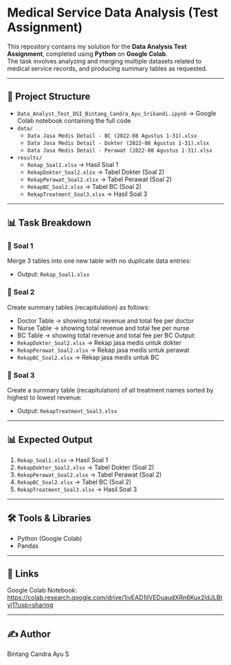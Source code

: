 # Medical Service Data Analysis (Test Assignment)

This repository contains my solution for the **Data Analysis Test Assignment**, completed using **Python** on **Google Colab**.  
The task involves analyzing and merging multiple datasets related to medical service records, and producing summary tables as requested.

---

## 📂 Project Structure
- `Data_Analyst_Test_DSI_Bintang_Candra_Ayu_Srikandi.ipynb` → Google Colab notebook containing the full code
- `data/`
  - `Data Jasa Medis Detail - BC (2022-08 Agustus 1-31).xlsx`
  - `Data Jasa Medis Detail - Dokter (2022-08 Agustus 1-31).xlsx`
  - `Data Jasa Medis Detail - Perawat (2022-08 Agustus 1-31).xlsx`
- `results/`
  - `Rekap_Soal1.xlsx` → Hasil Soal 1  
  - `RekapDokter_Soal2.xlsx` → Tabel Dokter (Soal 2)  
  - `RekapPerawat_Soal2.xlsx` → Tabel Perawat (Soal 2)  
  - `RekapBC_Soal2.xlsx` → Tabel BC (Soal 2)  
  - `RekapTreatment_Soal3.xlsx` → Hasil Soal 3  

---

## 📊 Task Breakdown

### 🔹 Soal 1
Merge 3 tables into one new table with no duplicate data entries:  
- Output: `Rekap_Soal1.xlsx`  

### 🔹 Soal 2
Create summary tables (recapitulation) as follows:
- Doctor Table → showing total revenue and total fee per doctor
- Nurse Table → showing total revenue and total fee per nurse
- BC Table → showing total revenue and total fee per BC
Output:
- `RekapDokter_Soal2.xlsx` → Rekap jasa medis untuk dokter  
- `RekapPerawat_Soal2.xlsx` → Rekap jasa medis untuk perawat  
- `RekapBC_Soal2.xlsx` → Rekap jasa medis untuk BC  

### 🔹 Soal 3
Create a summary table (recapitulation) of all treatment names sorted by highest to lowest revenue:
- Output: `RekapTreatment_Soal3.xlsx`  

---

## 📊 Expected Output

1. `Rekap_Soal1.xlsx` → Hasil Soal 1  
2. `RekapDokter_Soal2.xlsx` → Tabel Dokter (Soal 2)  
3. `RekapPerawat_Soal2.xlsx` → Tabel Perawat (Soal 2)  
4. `RekapBC_Soal2.xlsx` → Tabel BC (Soal 2)  
5. `RekapTreatment_Soal3.xlsx` → Hasil Soal 3  

---

## 🛠️ Tools & Libraries
- Python (Google Colab)
- Pandas

---

## 📎 Links
Google Colab Notebook: https://colab.research.google.com/drive/1ivEAD1ilVEDuaudXRn6Kux2ldJLBtyj1?usp=sharing

---

## ✍️ Author
Bintang Candra Ayu S
